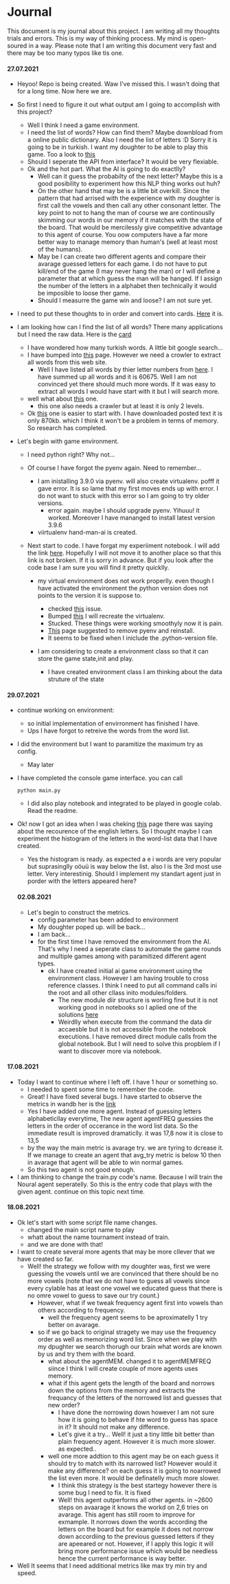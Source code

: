# Journal

This document is my journal about this project. I am writing all my thoughts trials and errors. This is my way of thinking process. My mind is open-soured in a way. Please note that I am writing this document very fast and there may be too many typos like tis one.

#### 27.07.2021

- Heyoo! Repo is being created. Waw I've missed this. I wasn't doing that for a long time. Now here we are.
- So first I need to figure it out what output am I going to accomplish with this project?
  - Well I think I need a game environment.
  - I need the list of words? How can find them? Maybe downbload from a online public dictionary. Also I need the list of letters :D Sorry it is going to be in turkish. I want my doughter to be able to play this game. Too a look to [this](https://sozluk.gov.tr)
  - Should I seperate the API from interface? It would be very flexiable.
  - Ok and the hot part. What the AI is going to do exactlly?
    - Well can it guess the probabilty of the next letter? Maybe this is a good posibility to experiment how this NLP thing works out huh?
    - On the other hand that may be is a little bit overkill. Since the pattern that had arrised with the experience with my doughter is first call the vowels and then call any other consonant letter. The key point to not to hang the man of course we are continouslly skimming our words in our memory if it matches with the state of the board. That would be mercilessly give competitive advantage to this agent of course. You oow computers have a far more better way to manage memory than human's (well at least most of the humans).
    - May be I can create two different agents and compare their avarage guessed letters for each game. I do not have to put kill/end of the game (I may never hang the man) or I will define a parameter that at which guess the man will be hanged. If I assign the number of the letters in a alphabet then technically it would be imposible to loose ther game.
    - Should I measurre the game win and loose? I am not sure yet.
- I need to put these thoughts to in order and convert into cards. [Here](https://github.com/hakanonal/hang-man-ai/projects/1) it is.

- I am looking how can I find the list of all words? There many applications but I need the raw data. Here is the [card](https://github.com/hakanonal/hang-man-ai/projects/1#card-65714026)

  - I have wondered how many turkish words. A little bit google search...
  - I have bumped into [this](https://www.kelimetre.com/kelime-listeleri) page. However we need a crowler to extract all words from this web site.
    - Well I have listed all words by thier letter numbers from [here](https://www.kelimetre.com/harf-sayisina-gore-kelimeler). I have summed up all words and it is 60675. Well I am not convinced yet there should much more words. If it was easy to extract all words I would have start with it but I will search more.
  - well what about [this](https://tr.wiktionary.org/wiki/Vikisözlük:Sözcük_listesi) one.
    - this one also needs a crawler but at least it is only 2 levels.
  - Ok [this](https://github.com/CanNuhlar/Turkce-Kelime-Listesi) one is easier to start with. I have downloaded posted text it is only 870kb. which I think it won't be a problem in terms of memory. So research has completed.

- Let's begin with game environment.

  - I need python right? Why not...
  - Of course I have forgot the pyenv again. Need to remember...
    - I am inistalling 3.9.0 via pyenv. will also create virtualenv. pofff it gave error. It is so lame that my first moves ends up with error. I do not want to stuck with this error so I am going to try older versions.
      - error again. maybe I should upgrade pyenv. Yihuuu! it worked. Moreover I have mananged to install latest version 3.9.6
    - viirtualenv hand-man-ai is created.
  - Next start to code. I have forgat my experiiment notebook. I will add the link [here](../experiment.ipynb). Hopefully I will not move it to another place so that this link is not broken. If it is sorry in advance. But if you look after the code base I am sure you will find it pretty quicklly.

    - my virtual environment does not work properlly. even though I have activated the environment the python version does not points to the version it is suppose to.

      - checked [this](https://github.com/pyenv/pyenv-virtualenv/issues/343) issue.
      - Bumped [this](https://stackoverflow.com/questions/56462518/virtualenv-with-pyenv-gives-wrong-python-version) I will recreate the virtualenv.
      - Stucked. These things were working smoothyly now it is pain.
      - [This](https://github.com/pyenv/pyenv/issues/1342) page suggested to remove pyenv and reinstall.
      - It seems to be fixed when I iniclude the .python-version file.

    - I am considering to create a environment class so that it can store the game state,init and play.
      - I have created environment class I am thinking about the data struture of the state

#### 29.07.2021

- continue working on environment:
  - so initial implementation of envirronment has finished I have.
  - Ups I have forgot to retreive the words from the word list.
- I did the environment but I want to paramitize the maximum try as config.
  - May later
- I have completed the console game interface. you can call

  ```
  python main.py
  ```

  - I did also play notebook and integrated to be played in google colab. Read the readme.

- Ok! now I got an idea when I was cheking [this](<https://en.wikipedia.org/wiki/Hangman_(game)>) page there was saying about the recourence of the english letters. So I thought maybe I can experiment the histogram of the letters in the word-list data that I have created.

  - Yes the histogram is ready. as expected a e i words are very popular but suprasinglly oöuü is way below the list. also l is the 3rd most use letter. Very interestinig. Should I implement my standart agent just in porder with the letters appeared here?

  #### 02.08.2021

  - Let's begin to construct the metrics.
    - config parameter has been added to environment
    - My doughter poped up. will be back...
    - I am back...
    - for the first time I have removed the environment from the AI. That's why I need a seperate class to automate the game rounds and multiple games among with paramitized different agent types.
      - ok I have created initial ai game environment using the environment class. However I am having trouble to cross reference classes. I think I need to put all command calls ini the root and all other cllass inito modules/folders.
        - The new module diir structure is worling fine but it is not working good in notebooks so I aplied one of the solutions [here](https://stackoverflow.com/questions/34478398/import-local-function-from-a-module-housed-in-another-directory-with-relative-im)
        - Weirdlly when execute from the command the data dir accaesble but it is not accessible from the notebook executions. I have removed direct module calls from the global notebook. But I will need to solve this propblem if I want to discover more via notebook.

#### 17.08.2021

- Today I want to continue where I left off. I have 1 hour or something so.
  - I needed to spent some time to remember the code.
  - Great! I have fixed several bugs. I have started to observe the metrics in wandb her is the [link](https://wandb.ai/hakanonal/hang-man-ai)
  - Yes I have added one more agent. Instead of guessing letters alphabeticllay everytime, The new agent agentFREQ guessies the letters in the order of occerance in the word list data. So the immediate result is improved dramaticlly. it was 17,8 now it is close to 13,5
  - by the way the main metric is avarage try. we are tyring to dcrease it. If we manage to create an agent that avg_try metric is below 10 then in avarage that agent will be able to win normal games.
  - So this two agent is not good enough.
- I am thinking to change the train.py code's name. Because I will train the Noural agent seperatelly. So this is the entry code that plays with the given agent. continue on this topic next time.

#### 18.08.2021

- Ok let's start with some script file name changes.
  - changed the main script name to play
  - whatt about the name tournament instead of train.
  - and we are done with that!
- I want to create several more agents that may be more cllever that we have created so far.
  - Well! the strategy we follow with my doughter was, first we were guessing the vowels until we are convinced that there should be no more vowels (note that we do not have to guess all vowels since every cylable has at least one vowel we educated guess that there is no omre vowel to guess to save our try count.)
    - However, what if we tweak frequency agent first into vowels than others according to frequency.
      - well the frequency agent seems to be aproximatelly 1 try better on avarage.
    - so if we go back to original stragety we may use the frequency order as well as memorizing word list. Since when we play with my dpughter we search thorugh our brain what words are known by us and try them with the board.
      - what about the agentMEM. changed it to agentMEMFREQ siince I think I will create couple of more agents uses memory.
      - what if this agent gets the length of the board and norrows down the options from the memory and extracts the frequancy of the letters of the norrowed list and guesses that new order?
        - I have done the norrowing down however I am not sure how it is going to behave if hte word to guess has space in it? It should not make any difference.
        - Let's give it a try... Well! it just a tiny little bit better than plain frequency agent. However it is much more slower. as expected..
      - well one more addtion to this agent may be on each guess it should try to match with its narrowed list? However would it make any difference? on each guess it is going to noarrowed the list even more. It would be definatelly much more slower.
        - I think this strategy is the best startegy however there is some bug I need to fix. It is fixed
        - Well! this agent outperforms all other agents. in ~2600 steps on avaarage it knows the workd on 2,6 tries on avarage. This agent has still room to improve for exmample. It norrows down the words according the letters on the board but for example it does not norrow down accordiing to the previous guessed letters if they are apeeared or not. However, if I apply this logic it will bring more performance issue which would be needless hence the current performance is way better.
- Well It seems that I need additional metrics like max try min try and speed.
